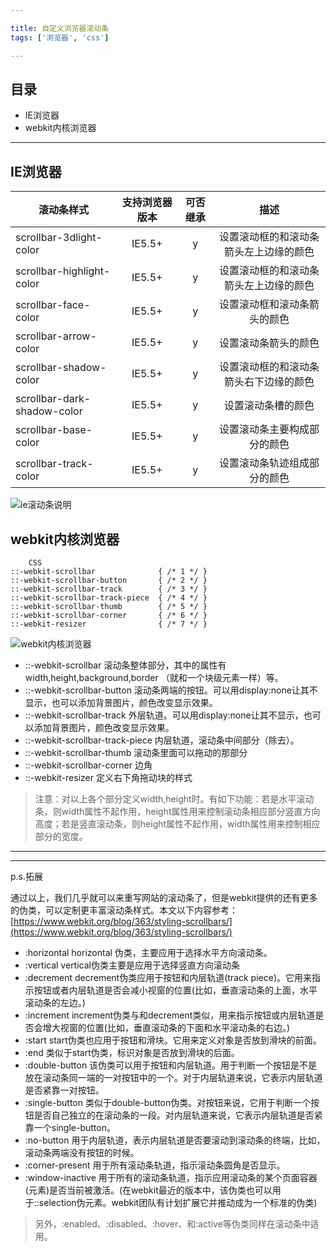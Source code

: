 ```yaml
---

title: 自定义浏览器滚动条
tags: ['浏览器', 'css']

---
```


## 目录

* IE浏览器
* webkit内核浏览器

<!-- more -->

****

## IE浏览器

|滚动条样式	                           		 |支持浏览器版本 |可否继承  |描述							 	         |
|----------------------------------------|:-------------------:|:-----------:|:------------------------------------------------------:|
| scrollbar-3dlight-color    		 | IE5.5+		        | y		 | 设置滚动框的和滚动条箭头左上边缘的颜色 |
| scrollbar-highlight-color		 | IE5.5+ 	     	        | y		 | 设置滚动框的和滚动条箭头左上边缘的颜色 |
| scrollbar-face-color	    		 | IE5.5+		        | y		 | 设置滚动框和滚动条箭头的颜色		         |
| scrollbar-arrow-color     		 | IE5.5+		        | y		 | 设置滚动条箭头的颜色				         |
| scrollbar-shadow-color              | IE5.5+		        | y		 | 设置滚动框的和滚动条箭头右下边缘的颜色 |
| scrollbar-dark-shadow-color	 | IE5.5+		        | y	      	 | 设置滚动条槽的颜色					         |
| scrollbar-base-color                    | IE5.5+		        | y		 | 设置滚动条主要构成部分的颜色		         |
| scrollbar-track-color            	 | IE5.5+		        | y		 | 设置滚动条轨迹组成部分的颜色	     	         |

![ie滚动条说明](http://oo3e61qcc.bkt.clouddn.com/IEscrollbar.gif)

## webkit内核浏览器

        CSS
    ::-webkit-scrollbar              { /* 1 */ }
    ::-webkit-scrollbar-button       { /* 2 */ }
    ::-webkit-scrollbar-track        { /* 3 */ }
    ::-webkit-scrollbar-track-piece  { /* 4 */ }
    ::-webkit-scrollbar-thumb        { /* 5 */ }
    ::-webkit-scrollbar-corner       { /* 6 */ }
    ::-webkit-resizer                { /* 7 */ }

![webkit内核浏览器](http://oo3e61qcc.bkt.clouddn.com/webkitScrollbar.png)

* ::-webkit-scrollbar        	滚动条整体部分，其中的属性有width,height,background,border	（就和一个块级元素一样）等。
* ::-webkit-scrollbar-button   	   滚动条两端的按钮。可以用display:none让其不显示，也可以添加背景图片，颜色改变显示效果。
* ::-webkit-scrollbar-track         外层轨道。可以用display:none让其不显示，也可以添加背景图片，颜色改变显示效果。
* ::-webkit-scrollbar-track-piece        内层轨道，滚动条中间部分（除去）。
* ::-webkit-scrollbar-thumb               滚动条里面可以拖动的那部分
* ::-webkit-scrollbar-corner               边角
* ::-webkit-resizer                       定义右下角拖动块的样式

> 注意：对以上各个部分定义width,height时。有如下功能：若是水平滚动条，则width属性不起作用，height属性用来控制滚动条相应部分竖直方向高度；若是竖直滚动条，则height属性不起作用，width属性用来控制相应部分的宽度。

****

****

p.s.拓展

通过以上，我们几乎就可以来重写网站的滚动条了，但是webkit提供的还有更多的伪类，可以定制更丰富滚动条样式。本文以下内容参考：[https://www.webkit.org/blog/363/styling-scrollbars/](https://www.webkit.org/blog/363/styling-scrollbars/)

* :horizontal     horizontal  伪类，主要应用于选择水平方向滚动条。
* :vertical    vertical伪类主要是应用于选择竖直方向滚动条
* :decrement    decrement伪类应用于按钮和内层轨道(track piece)。它用来指示按钮或者内层轨道是否会减小视窗的位置(比如，垂直滚动条的上面，水平滚动条的左边。)
* :increment     increment伪类与和decrement类似，用来指示按钮或内层轨道是否会增大视窗的位置(比如，垂直滚动条的下面和水平滚动条的右边。)
* :start    start伪类也应用于按钮和滑块。它用来定义对象是否放到滑块的前面。
* :end     类似于start伪类，标识对象是否放到滑块的后面。
* :double-button    该伪类可以用于按钮和内层轨道。用于判断一个按钮是不是放在滚动条同一端的一对按钮中的一个。对于内层轨道来说，它表示内层轨道是否紧靠一对按钮。
* :single-button    类似于double-button伪类。对按钮来说，它用于判断一个按钮是否自己独立的在滚动条的一段。对内层轨道来说，它表示内层轨道是否紧靠一个single-button。
* :no-button    用于内层轨道，表示内层轨道是否要滚动到滚动条的终端，比如，滚动条两端没有按钮的时候。
* :corner-present    用于所有滚动条轨道，指示滚动条圆角是否显示。
* :window-inactive    用于所有的滚动条轨道，指示应用滚动条的某个页面容器(元素)是否当前被激活。(在webkit最近的版本中，该伪类也可以用于::selection伪元素。webkit团队有计划扩展它并推动成为一个标准的伪类)
> 另外，:enabled、:disabled、:hover、和:active等伪类同样在滚动条中适用。